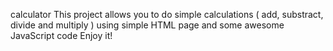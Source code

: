 calculator
This project allows you to do simple calculations ( add, substract, divide and multiply ) using simple HTML page and some awesome JavaScript code
Enjoy it!
